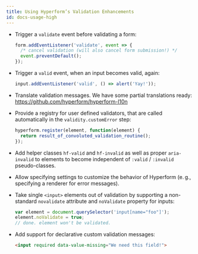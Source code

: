 ```yaml
---
title: Using Hyperform’s Validation Enhancements
id: docs-usage-high
---
```


*   Trigger a `validate` event before validating a form:

    ```js
    form.addEventListener('validate', event => {
      /* cancel validation (will also cancel form submission!) */
      event.preventDefault();
    });
    ```

*   Trigger a `valid` event, when an input becomes valid, again:

    ```js
    input.addEventListener('valid', () => alert('Yay!'));
    ```

*   Translate validation messages. We have some partial
    translations ready: https://github.com/hyperform/hyperform-l10n

*   Provide a registry for user defined validators, that are called
    automatically in the `validity.customError` step:

    ```js
    hyperform.register(element, function(element) {
      return result_of_convoluted_validation_routine();
    });
    ```

*   Add helper classes `hf-valid` and `hf-invalid` as well as
    proper `aria-invalid` to elements to become independent of `:valid` /
    `:invalid` pseudo-classes.

*   Allow specifying settings to customize the behavior of
    Hyperform (e. g., specifying a renderer for error messages).

*   Take single `<input>` elements out of validation by supporting
    a non-standard `novalidate` attribute and `noValidate` property for inputs:

    ```js
    var element = document.querySelector('input[name="foo"]');
    element.noValidate = true;
    // done. element won't be validated.
    ```

*   Add support for declarative custom validation messages:

    ```html
    <input required data-value-missing="We need this field!">
    ```
